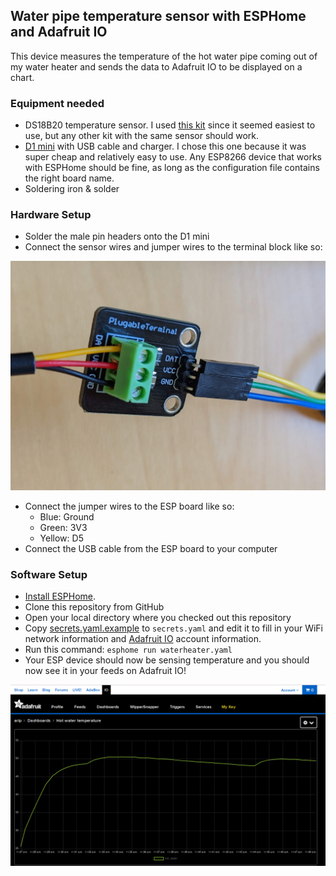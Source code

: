 ## Water pipe temperature sensor with ESPHome and Adafruit IO

This device measures the temperature of the hot water pipe coming out of my water heater and sends the data to Adafruit IO to be displayed on a chart.

### Equipment needed
* DS18B20 temperature sensor. I used [this kit](https://smile.amazon.com/gp/product/B09NVWNGLQ/) since it seemed easiest to use, but any other kit with the same sensor should work.
* [D1 mini](https://www.wemos.cc/en/latest/d1/d1_mini.html) with USB cable and charger. I chose this one because it was super cheap and relatively easy to use. Any ESP8266 device that works with ESPHome should be fine, as long as the configuration file contains the right board name.
* Soldering iron & solder

### Hardware Setup
* Solder the male pin headers onto the D1 mini
* Connect the sensor wires and jumper wires to the terminal block like so:

![](images/terminal.jpg)

* Connect the jumper wires to the ESP board like so:
  * Blue: Ground
  * Green: 3V3
  * Yellow: D5
* Connect the USB cable from the ESP board to your computer

### Software Setup
* [Install ESPHome](https://esphome.io/guides/installing_esphome.html).
* Clone this repository from GitHub
* Open your local directory where you checked out this repository
* Copy [secrets.yaml.example](secrets.yaml.example) to `secrets.yaml` and edit it to fill in your WiFi network information and [Adafruit IO](https://io.adafruit.com/) account information.
* Run this command: `esphome run waterheater.yaml`
* Your ESP device should now be sensing temperature and you should now see it in your feeds on Adafruit IO!

![](images/screenshot.png)
